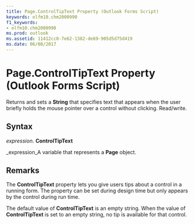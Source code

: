 ```yaml
---
title: Page.ControlTipText Property (Outlook Forms Script)
keywords: olfm10.chm2000990
f1_keywords:
- olfm10.chm2000990
ms.prod: outlook
ms.assetid: 11412cc8-7e62-1382-de69-905d5d75d419
ms.date: 06/08/2017
---
```



# Page.ControlTipText Property (Outlook Forms Script)

Returns and sets a **String** that specifies text that appears when the user briefly holds the mouse pointer over a control without clicking. Read/write.


## Syntax

 _expression_. **ControlTipText**

 _expression_A variable that represents a **Page** object.


## Remarks

The **ControlTipText** property lets you give users tips about a control in a running form. The property can be set during design time but only appears by the control during run time.

The default value of **ControlTipText** is an empty string. When the value of **ControlTipText** is set to an empty string, no tip is available for that control.


